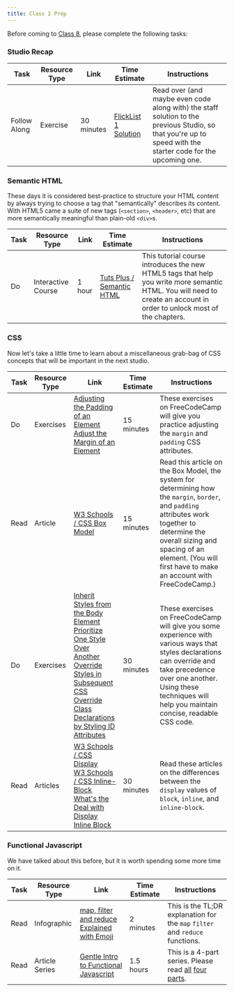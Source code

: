 ```yaml
---
title: Class 2 Prep 
---
```


Before coming to [Class 8](../class8), please complete the following tasks:

### Studio Recap
Task | Resource Type | Link | Time Estimate | Instructions
-----|---------------|------|---------------|-------------
Follow Along | Exercise | 30 minutes | [FlickList 1 Solution](https://github.com/LaunchCodeEducation/flicklist/tree/studio1-staff-solution) | Read over (and maybe even code along with) the staff solution to the previous Studio, so that you're up to speed with the starter code for the upcoming one.


### Semantic HTML

These days it is considered best-practice to structure your HTML content by always trying to choose a tag that "semantically" describes its content. With HTML5 came a suite of new tags (`<section>`, `<header>`, etc) that are more semantically meaningful than plain-old `<div>`s.

Task | Resource Type | Link | Time Estimate | Instructions
-----|---------------|------|---------------|-------------
Do | Interactive Course | 1 hour | [Tuts Plus / Semantic HTML][semantic-tutorial] | This tutorial course introduces the new HTML5 tags that help you write more semantic HTML. You will need to create an account in order to unlock most of the chapters.

[semantic-tutorial]: http://webdesign.tutsplus.com/courses/semantic-html-how-to-structure-web-pages


### CSS

Now let's take a little time to learn about a miscellaneous grab-bag of CSS concepts that will be important in the next studio.

Task | Resource Type | Link | Time Estimate | Instructions
-----|---------------|------|---------------|-------------
Do | Exercises | <a href="https://www.freecodecamp.com/challenges/adjusting-the-padding-of-an-element" target="_blank">Adjusting the Padding of an Element</a> <br/> <a href="https://www.freecodecamp.com/challenges/adjust-the-margin-of-an-element" target="_blank">Adjust the Margin of an Element</a> | 15 minutes | These exercises on FreeCodeCamp will give you practice adjusting the `margin` and `padding` CSS attributes.
Read | Article | <a href="http://www.w3schools.com/css/css_boxmodel.asp" target="_blank"> W3 Schools / CSS Box Model </a>  | 15 minutes | Read this article on the Box Model, the system for determining how the `margin`, `border`, and `padding` attributes work together to determine the overall sizing and spacing of an element. (You will first have to make an account with FreeCodeCamp.)
Do | Exercises | <a href="https://www.freecodecamp.com/challenges/inherit-styles-from-the-body-element" target="_blank">Inherit Styles from the Body Element</a> <br/> <a href="https://www.freecodecamp.com/challenges/prioritize-one-style-over-another" target="_blank">Prioritize One Style Over Another</a> <br/> <a href="https://www.freecodecamp.com/challenges/override-styles-in-subsequent-css"  target="_blank">Override Styles in Subsequent CSS</a> </br> <a href="https://www.freecodecamp.com/challenges/override-class-declarations-by-styling-id-attributes" target="_blank">Override Class Declarations by Styling ID Attributes</a> | 30 minutes | These exercises on FreeCodeCamp will give you some experience with various ways that styles declarations can override and take precedence over one another. Using these techniques will help you maintain concise, readable CSS code.
Read | Articles | <a href="http://www.w3schools.com/css/css_inline-block.asp" target="_blank">W3 Schools / CSS Display</a> <br/> <a href="http://www.w3schools.com/css/css_inline-block.asp" target="_blank">W3 Schools / CSS Inline-Block</a> <br/> <a href="https://designshack.net/articles/css/whats-the-deal-with-display-inline-block/" target="_blank"> What's the Deal with Display Inline Block</a> | 30 minutes | Read these articles on the differences between the `display` values of `block`, `inline`, and `inline-block`.


### Functional Javascript

We have talked about this before, but it is worth spending some more time on it.

Task | Resource Type | Link | Time Estimate | Instructions
-----|---------------|------|---------------|-------------
Read | Infographic | [map, filter and reduce Explained with Emoji][functional-emoji] | 2 minutes | This is the TL;DR explanation for the `map` `filter` and `reduce` functions.
Read | Article Series | [Gentle Intro to Functional Javascript][functional-js-1] | 1.5 hours | This is a 4-part series. Please read [all][functional-js-2] [four][functional-js-3] [parts][functional-js-4].

[functional-emoji]: https://i.redd.it/yf7rw3pjiapx.jpg
[functional-js-1]: http://jrsinclair.com/articles/2016/gentle-introduction-to-functional-javascript-intro/
[functional-js-2]: http://jrsinclair.com/articles/2016/gentle-introduction-to-functional-javascript-arrays/
[functional-js-3]: http://jrsinclair.com/articles/2016/gentle-introduction-to-functional-javascript-functions/
[functional-js-4]: http://jrsinclair.com/articles/2016/gentle-introduction-to-functional-javascript-style/
